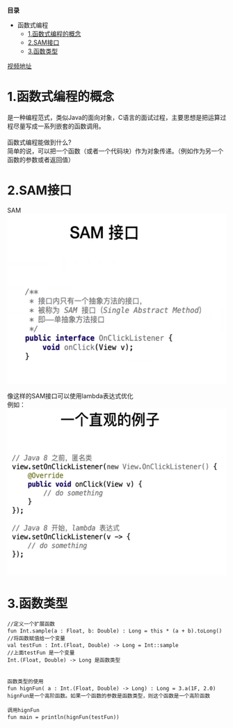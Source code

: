 

**目录**

<!--- TOC -->

* 函数式编程
  * [1.函数式编程的概念](#1函数式编程的概念)
  * [2.SAM接口](#2sam接口)
  * [3.函数类型](#3函数类型)

  

<!--- END_TOC -->

[视频地址](https://www.itdks.com/Course/detail?id=117257)


# 1.函数式编程的概念
是一种编程范式，类似Java的面向对象，C语言的面试过程，主要思想是把运算过程尽量写成一系列嵌套的函数调用。
<br/>  
函数式编程能做到什么?  
简单的说，可以把一个函数（或者一个代码块）作为对象传递。（例如作为另一个函数的参数或者返回值）
<br/>  
  

# 2.SAM接口
SAM  
![SAM接口](https://raw.githubusercontent.com/firsthubgit/LearnKotlinDemo/master/Images/SAM接口.jpeg)  

像这样的SAM接口可以使用lambda表达式优化  
例如：
![sam接口使用lambda例子](https://raw.githubusercontent.com/firsthubgit/LearnKotlinDemo/master/Images/sam接口使用lambda例子.jpeg)  




# 3.函数类型

```
//定义一个扩展函数
fun Int.sample(a : Float, b: Double) : Long = this * (a + b).toLong() 
//将函数赋值给一个变量 
val testFun : Int.(Float, Double) -> Long = Int::sample 
//上面testFun 是一个变量
Int.(Float, Double) -> Long 是函数类型


函数类型的使用
fun hignFun( a : Int.(Float, Double) -> Long) : Long = 3.a(1F, 2.0) 
hignFun是一个高阶函数。如果一个函数的参数是函数类型，则这个函数是一个高阶函数

调用hignFun
fun main = println(hignFun(testFun))

```